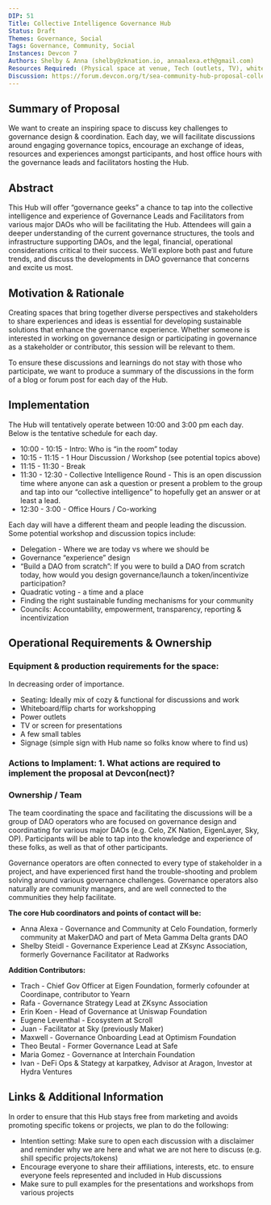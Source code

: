 ```yaml
---
DIP: 51
Title: Collective Intelligence Governance Hub
Status: Draft
Themes: Governance, Social
Tags: Governance, Community, Social
Instances: Devcon 7
Authors: Shelby & Anna (shelby@zknation.io, annaalexa.eth@gmail.com)
Resources Required: (Physical space at venue, Tech (outlets, TV), whiteboard)
Discussion: https://forum.devcon.org/t/sea-community-hub-proposal-collective-intelligence-governance-hub/4025
---
```


## Summary of Proposal
We want to create an inspiring space to discuss key challenges to governance design & coordination. Each day, we will facilitate discussions around engaging governance topics, encourage an exchange of ideas, resources and experiences amongst participants, and host office hours with the governance leads and facilitators hosting the Hub.

## Abstract
This Hub will offer “governance geeks” a chance to tap into the collective intelligence and experience of Governance Leads and Facilitators from various major DAOs who will be facilitating the Hub. Attendees will gain a deeper understanding of the current governance structures, the tools and infrastructure supporting DAOs, and the legal, financial, operational considerations critical to their success. We’ll explore both past and future trends, and discuss the developments in DAO governance that concerns and excite us most.

## Motivation & Rationale
Creating spaces that bring together diverse perspectives and stakeholders to share experiences and ideas is essential for developing sustainable solutions that enhance the governance experience. Whether someone is interested in working on governance design or participating in governance as a stakeholder or contributor, this session will be relevant to them.

To ensure these discussions and learnings do not stay with those who participate, we want to produce a summary of the discussions in the form of a blog or forum post for each day of the Hub.

## Implementation
The Hub will tentatively operate between 10:00 and 3:00 pm each day. Below is the tentative schedule for each day.

- 10:00 - 10:15 - Intro: Who is “in the room” today
- 10:15 - 11:15 - 1 Hour Discussion / Workshop (see potential topics above)
- 11:15 - 11:30 - Break
- 11:30 - 12:30 - Collective Intelligence Round - This is an open discussion time where anyone can ask a question or present a problem to the group and tap into our “collective intelligence” to hopefully get an answer or at least a lead.
- 12:30 - 3:00 - Office Hours / Co-working

Each day will have a different theam and people leading the discussion. Some potential workshop and discussion topics include: 

- Delegation - Where we are today vs where we should be
- Governance “experience” design
- “Build a DAO from scratch”: If you were to build a DAO from scratch today, how would you design governance/launch a token/incentivize participation?
- Quadratic voting - a time and a place
- Finding the right sustainable funding mechanisms for your community
- Councils: Accountability, empowerment, transparency, reporting & incentivization


## Operational Requirements & Ownership
### Equipment & production requirements for the space:
In decreasing order of importance.

- Seating: Ideally mix of cozy & functional for discussions and work
- Whiteboard/flip charts for workshopping
- Power outlets
- TV or screen for presentations
- A few small tables
- Signage (simple sign with Hub name so folks know where to find us)

### Actions to Implament: 1. What actions are required to implement the proposal at Devcon(nect)?

### Ownership / Team
The team coordinating the space and facilitating the discussions will be a group of DAO operators who are focused on governance design and coordinating for various major DAOs (e.g. Celo, ZK Nation, EigenLayer, Sky, OP). Participants will be able to tap into the knowledge and experience of these folks, as well as that of other participants.

Governance operators are often connected to every type of stakeholder in a project, and have experienced first hand the trouble-shooting and problem solving around various governance challenges. Governance operators also naturally are community managers, and are well connected to the communities they help facilitate.

**The core Hub coordinators and points of contact will be:**
- Anna Alexa - Governance and Community at Celo Foundation, formerly community at MakerDAO and part of Meta Gamma Delta grants DAO
- Shelby Steidl - Governance Experience Lead at ZKsync Association, formerly Governance Facilitator at Radworks

**Addition Contributors:**
- Trach - Chief Gov Officer at Eigen Foundation, formerly cofounder at Coordinape, contributor to Yearn
- Rafa - Governance Strategy Lead at ZKsync Association
- Erin Koen - Head of Governance at Uniswap Foundation
- Eugene Leventhal - Ecosystem at Scroll
- Juan - Facilitator at Sky (previously Maker)
- Maxwell - Governance Onboarding Lead at Optimism Foundation
- Theo Beutal - Former Governance Lead at Safe
- Maria Gomez - Governance at Interchain Foundation
- Ivan - DeFi Ops & Stategy at karpatkey, Advisor at Aragon, Investor at Hydra Ventures


## Links & Additional Information
In order to ensure that this Hub stays free from marketing and avoids promoting specific tokens or projects, we plan to do the following:

- Intention setting: Make sure to open each discussion with a disclaimer and reminder why we are here and what we are not here to discuss (e.g. shill specific projects/tokens)
- Encourage everyone to share their affiliations, interests, etc. to ensure everyone feels represented and included in Hub discussions
- Make sure to pull examples for the presentations and workshops from various projects
